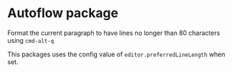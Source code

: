# Autoflow package

Format the current paragraph to have lines no longer than 80 characters using
`cmd-alt-q`

This packages uses the config value of `editor.preferredLineLength` when set.
